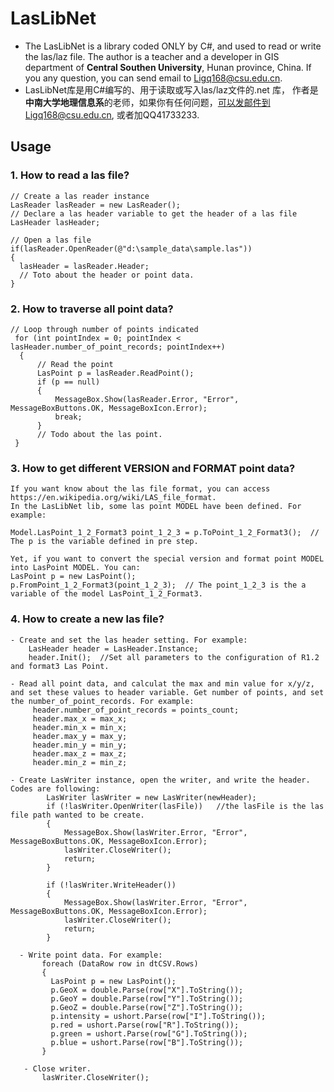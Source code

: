 # LasLibNet
* The LasLibNet is a library coded ONLY by C#, and used to read or write the las/laz file.  The author is a teacher and a developer in GIS department of **Central Southen University**, Hunan province, China. If you any question, you can send email to Ligq168@csu.edu.cn.
* LasLibNet库是用C#编写的、用于读取或写入las/laz文件的.net 库， 作者是**中南大学地理信息系**的老师，如果你有任何问题，可以发邮件到Ligq168@csu.edu.cn, 或者加QQ41733233.

## Usage
### 1. How to read a las file? 
    // Create a las reader instance
    LasReader lasReader = new LasReader();
    // Declare a las header variable to get the header of a las file
    LasHeader lasHeader;
    
    // Open a las file
    if(lasReader.OpenReader(@"d:\sample_data\sample.las"))
    {
      lasHeader = lasReader.Header;
      // Toto about the header or point data.
    }  
   
### 2. How to traverse all point data? 
    // Loop through number of points indicated
     for (int pointIndex = 0; pointIndex < lasHeader.number_of_point_records; pointIndex++)
      {
          // Read the point
          LasPoint p = lasReader.ReadPoint();
          if (p == null)
          {
              MessageBox.Show(lasReader.Error, "Error", MessageBoxButtons.OK, MessageBoxIcon.Error);
              break;
          }
          // Todo about the las point.
     }
     
### 3. How to get different VERSION and FORMAT point data?
    If you want know about the las file format, you can access https://en.wikipedia.org/wiki/LAS_file_format.
    In the LasLibNet lib, some las point MODEL have been defined. For example:
    
    Model.LasPoint_1_2_Format3 point_1_2_3 = p.ToPoint_1_2_Format3();  // The p is the variable defined in pre step.
    
    Yet, if you want to convert the special version and format point MODEL into LasPoint MODEL. You can:
    LasPoint p = new LasPoint(); 
    p.FromPoint_1_2_Format3(point_1_2_3);  // The point_1_2_3 is the a variable of the model LasPoint_1_2_Format3.
    
### 4. How to create a new las file?
    - Create and set the las header setting. For example:
        LasHeader header = LasHeader.Instance;
        header.Init();  //Set all parameters to the configuration of R1.2 and format3 Las Point.
      
    - Read all point data, and calculat the max and min value for x/y/z, and set these values to header variable. Get number of points, and set the number_of_point_records. For example:
         header.number_of_point_records = points_count;
         header.max_x = max_x;
         header.min_x = min_x;
         header.max_y = max_y;
         header.min_y = min_y;
         header.max_z = max_z;
         header.min_z = min_z;
             
    - Create LasWriter instance, open the writer, and write the header. Codes are following:
            LasWriter lasWriter = new LasWriter(newHeader);
            if (!lasWriter.OpenWriter(lasFile))   //the lasFile is the las file path wanted to be create.
            {
                MessageBox.Show(lasWriter.Error, "Error", MessageBoxButtons.OK, MessageBoxIcon.Error);
                lasWriter.CloseWriter();
                return;
            }

            if (!lasWriter.WriteHeader())
            {
                MessageBox.Show(lasWriter.Error, "Error", MessageBoxButtons.OK, MessageBoxIcon.Error);
                lasWriter.CloseWriter();
                return;
            }
            
      - Write point data. For example:
           foreach (DataRow row in dtCSV.Rows)
           {
             LasPoint p = new LasPoint();
             p.GeoX = double.Parse(row["X"].ToString());
             p.GeoY = double.Parse(row["Y"].ToString());
             p.GeoZ = double.Parse(row["Z"].ToString());
             p.intensity = ushort.Parse(row["I"].ToString());
             p.red = ushort.Parse(row["R"].ToString());
             p.green = ushort.Parse(row["G"].ToString());
             p.blue = ushort.Parse(row["B"].ToString());
           }
           
       - Close writer.
           lasWriter.CloseWriter();
   
